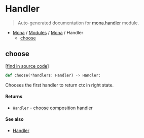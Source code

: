 # Handler

> Auto-generated documentation for [mona.handler](https://github.com/katunilya/mona/blob/2-provide-multiple-examples-of-using-library/mona/handler.py) module.

- [Mona](../README.md#mona) / [Modules](../MODULES.md#mona-modules) / [Mona](index.md#mona) / Handler
    - [choose](#choose)

## choose

[[find in source code]](https://github.com/katunilya/mona/blob/2-provide-multiple-examples-of-using-library/mona/handler.py#L30)

```python
def choose(*handlers: Handler) -> Handler:
```

Chooses the first handler to return ctx in right state.

#### Returns

- `Handler` - choose composition handler

#### See also

- [Handler](#handler)
